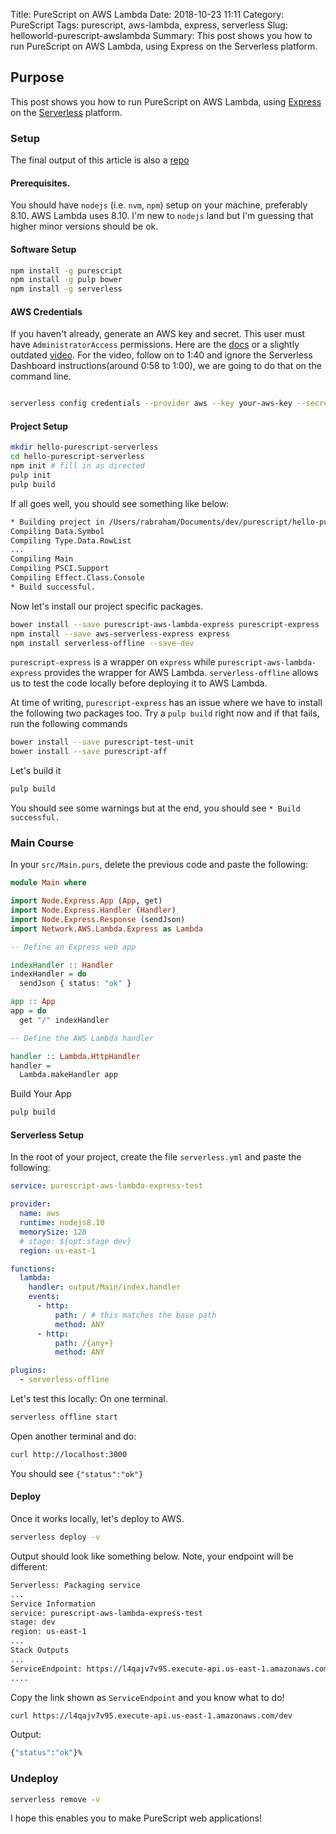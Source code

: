 Title: PureScript on AWS Lambda
Date: 2018-10-23 11:11
Category: PureScript
Tags: purescript, aws-lambda, express, serverless
Slug: helloworld-purescript-awslambda
Summary: This post shows you how to run PureScript on AWS Lambda, using Express on the Serverless platform.


## Purpose
This post shows you how to run PureScript on AWS Lambda, using [Express](https://expressjs.com/) on the [Serverless](https://serverless.com/) platform. 

### Setup

The final output of this article is also a [repo](https://github.com/RAbraham/hello-purescript-serverless)

#### Prerequisites.
You should have `nodejs` (i.e. `nvm`, `npm`) setup on your machine, preferably 8.10. AWS Lambda uses 8.10. I'm new to `nodejs` land but I'm guessing that higher minor versions should be ok.

#### Software Setup
```sh
npm install -g purescript
npm install -g pulp bower
npm install -g serverless
```
#### AWS Credentials

If you haven't already, generate an AWS key and secret. This user must have `AdministratorAccess` permissions. Here are the [docs](https://docs.aws.amazon.com/IAM/latest/UserGuide/id_credentials_access-keys.html#Using_CreateAccessKey_CLIAPI) or a slightly outdated [video](https://www.youtube.com/watch?v=HSd9uYj2LJA). For the video, follow on to 1:40 and ignore the Serverless Dashboard instructions(around 0:58 to 1:00), we are going to do that on the command line.

```sh

serverless config credentials --provider aws --key your-aws-key --secret your-aws-secret
```

#### Project Setup
```bash
mkdir hello-purescript-serverless
cd hello-purescript-serverless
npm init # fill in as directed
pulp init
pulp build
```
If all goes well, you should see something like below:
```bash
* Building project in /Users/rabraham/Documents/dev/purescript/hello-purescript-serverless
Compiling Data.Symbol
Compiling Type.Data.RowList
...
Compiling Main
Compiling PSCI.Support
Compiling Effect.Class.Console
* Build successful.
```

Now let's install our project specific packages.

```bash
bower install --save purescript-aws-lambda-express purescript-express
npm install --save aws-serverless-express express
npm install serverless-offline --save-dev
```

`purescript-express` is a wrapper on `express` while `purescript-aws-lambda-express` provides the wrapper for AWS Lambda.
`serverless-offline` allows us to test the code locally before deploying it to AWS Lambda.

At time of writing, `purescript-express` has an issue where we have to install the following two packages too. Try a `pulp build` right now and if that fails, run the following commands

```sh
bower install --save purescript-test-unit
bower install --save purescript-aff
```

Let's build it

```bash
pulp build
```
You should see some warnings but at the end, you should see `* Build successful.`

### Main Course

In your `src/Main.purs`, delete the previous code and paste the following:

```purescript
module Main where

import Node.Express.App (App, get)
import Node.Express.Handler (Handler)
import Node.Express.Response (sendJson)
import Network.AWS.Lambda.Express as Lambda

-- Define an Express web app

indexHandler :: Handler
indexHandler = do
  sendJson { status: "ok" }

app :: App
app = do
  get "/" indexHandler

-- Define the AWS Lambda handler

handler :: Lambda.HttpHandler
handler =
  Lambda.makeHandler app
```
Build Your App
```sh
pulp build
```

#### Serverless Setup
In the root of your project, create the file `serverless.yml` and paste the following:

```yaml
service: purescript-aws-lambda-express-test

provider:
  name: aws
  runtime: nodejs8.10
  memorySize: 128
  # stage: ${opt:stage dev}
  region: us-east-1

functions:
  lambda:
    handler: output/Main/index.handler
    events:
      - http:
          path: / # this matches the base path
          method: ANY
      - http:
          path: /{any+}
          method: ANY

plugins:
  - serverless-offline

```

Let's test this locally:
On one terminal.
```sh
serverless offline start
```
Open another terminal and do:
```sh
curl http://localhost:3000
```
You should see `{"status":"ok"}`

#### Deploy
Once it works locally, let's deploy to AWS.

```sh
serverless deploy -v
```

Output should look like something below. Note, your endpoint will be different:

```sh
Serverless: Packaging service
...
Service Information
service: purescript-aws-lambda-express-test
stage: dev
region: us-east-1
...
Stack Outputs
...
ServiceEndpoint: https://l4qajv7v95.execute-api.us-east-1.amazonaws.com/dev
....

```

Copy the link shown as `ServiceEndpoint` and you know what to do!

```sh
curl https://l4qajv7v95.execute-api.us-east-1.amazonaws.com/dev
```
Output:
```sh
{"status":"ok"}%
```

### Undeploy
```sh
serverless remove -v
```

I hope this enables you to make PureScript web applications!